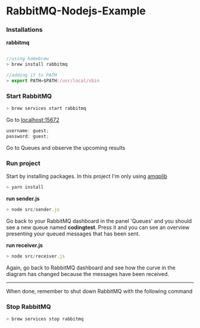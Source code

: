# RabbitMQ-Nodejs-Example

### Installations

**rabbitmq**

```javascript

//using homebrew
> brew install rabbitmq

//adding it to PATH
> export PATH=$PATH:/usr/local/sbin
```

### Start RabbitMQ

```javascript
> brew services start rabbitmq
```

Go to [localhost:15672](http://localhost:15672/#)

```javascript
username: guest;
password: guest;
```

Go to Queues and observe the upcoming results

### Run project

Start by installing packages.
In this project I'm only using [amqplib](https://www.npmjs.com/package/amqplib)

```javascript
> yarn install
```

**run sender.js**

```javascript
> node src/sender.js
```

Go back to your RabbitMQ dashboard in the panel 'Queues' and you should see a new queue named **codingtest**. Press it and you can see an overview presenting your queued messages that has been sent.

**run receiver.js**

```javascript
> node src/receiver.js
```

Again, go back to RabbitMQ dashboard and see how the curve in the diagram has changed because the messages have been received.

---

When done, remember to shut down RabbitMQ with the following command

### Stop RabbitMQ

```javascript
> brew services stop rabbitmq
```
